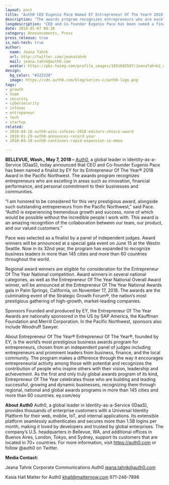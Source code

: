 ```yaml
---
layout: post
title: "Auth0 CEO Eugenio Pace Named EY Entrepreneur Of The Year® 2018 Award Finalist in Pacific Northwest"
description: "The awards program recognizes entrepreneurs who are excelling in areas such as innovation, financial performance, and personal commitment to their businesses and communities."
longdescription: "CEO and Co-founder Eugenio Pace has been named a finalist by EY for its Entrepreneur Of The Year® 2018 Award in the Pacific Northwest. The awards program recognizes entrepreneurs who are excelling in areas such as innovation, financial performance, and personal commitment to their businesses and communities."
date: 2018-05-07 08:30
category: Announcements, Press
press_release: true
is_non-tech: true
author:
  name: Jeana Tahnk
  url: http://twitter.com/jeanatahnk
  mail: jeana.tahnk@auth0.com
  avatar: https://pbs.twimg.com/profile_images/1891692507/JeanaTahnk2_crop_400x400.jpg
design:
  bg_color: "#222228"
  image: https://cdn.auth0.com/blog/series-c/auth0-logo.png
tags:
- growth
- team
- security
- cybersecurity
- infosec
- entrepeneur
- tech
- startup
related:
- 2018-04-16-auth0-wins-infosec-2018-editors-choice-award
- 2018-01-29-auth0-announces-record-year
- 2018-04-18-auth0-continues-rapid-expansion-in-emea

---
```



**BELLEVUE, Wash., May 7, 2018 –** [Auth0](https://auth0.com/), a global leader in Identity-as-a-Service (IDaaS), today announced that CEO and Co-founder Eugenio Pace has been named a finalist by EY for its Entrepreneur Of The Year® 2018 Award in the Pacific Northwest. The awards program recognizes entrepreneurs who are excelling in areas such as innovation, financial performance, and personal commitment to their businesses and communities. 

“I am honored to be considered for this very prestigious award, alongside such outstanding entrepreneurs from the Pacific Northwest,” said Pace. “Auth0 is experiencing tremendous growth and success, none of which would be possible without the incredible people I work with. This award is an amazing recognition of the collaboration between our team, our product, and our valued customers.” 

Pace was selected as a finalist by a panel of independent judges. Award winners will be announced at a special gala event on June 15 at the Westin Seattle. Now in its 32nd year, the program has expanded to recognize business leaders in more than 145 cities and more than 60 countries throughout the world.  

Regional award winners are eligible for consideration for the Entrepreneur Of The Year National competition. Award winners in several national categories, as well as the Entrepreneur Of The Year National Overall Award winner, will be announced at the Entrepreneur Of The Year National Awards gala in Palm Springs, California, on November 17, 2018. The awards are the culminating event of the Strategic Growth Forum®, the nation’s most prestigious gathering of high-growth, market-leading companies.

Sponsors
Founded and produced by EY, the Entrepreneur Of The Year Awards are nationally sponsored in the US by SAP America, the Kauffman Foundation and Merrill Corporation.
In the Pacific Northwest, sponsors also include Woodruff Sawyer.

About Entrepreneur Of The Year®
Entrepreneur Of The Year®, founded by EY, is the world’s most prestigious business awards program for entrepreneurs, chosen from an independent panel of judges including entrepreneurs and prominent leaders from business, finance, and the local community. The program makes a difference through the way it encourages entrepreneurial activity among those with potential and recognizes the contribution of people who inspire others with their vision, leadership and achievement. As the first and only truly global awards program of its kind, Entrepreneur Of The Year celebrates those who are building and leading successful, growing and dynamic businesses, recognizing them through regional, national and global awards programs in more than 145 cities and more than 60 countries. ey.com/eoy

**About Auth0**
Auth0, a global leader in Identity-as-a-Service (IDaaS), provides thousands of enterprise customers with a Universal Identity Platform for their web, mobile, IoT, and internal applications. Its extensible platform seamlessly authenticates and secures more than 1.5B logins per month, making it loved by developers and trusted by global enterprises. The company’s U.S. headquarters in Bellevue, WA, and additional offices in Buenos Aires, London, Tokyo, and Sydney, support its customers that are located in 70+ countries.
For more information, visit https://auth0.com or follow @auth0 on Twitter.

**Media Contact:**

Jeana Tahnk
Corporate Communications
Auth0
jeana.tahnk@auth0.com

Kasia Hall
Matter for Auth0
khall@matternow.com 
971-246-7898
